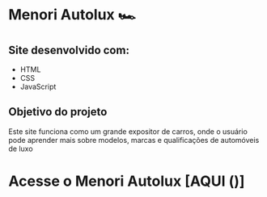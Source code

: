 # Menori Autolux :racing_car:
## Site desenvolvido com:
- HTML
- CSS
- JavaScript
## Objetivo do projeto
Este site funciona como um grande expositor de carros, onde o usuário pode aprender mais sobre modelos, marcas e qualificações de automóveis de luxo
# Acesse o Menori Autolux [AQUI ()]
